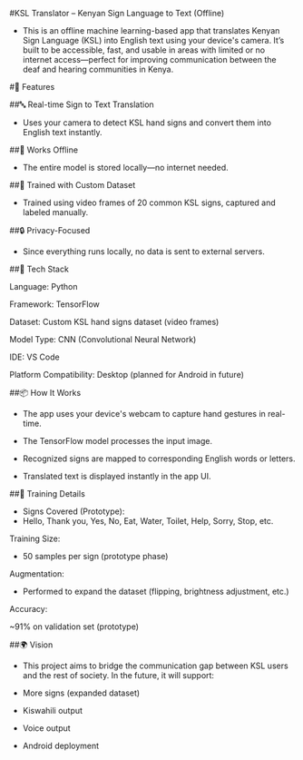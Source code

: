 #KSL Translator – Kenyan Sign Language to Text (Offline)

- This is an offline machine learning-based app that translates Kenyan Sign Language (KSL) into English text using your device's camera. It’s built to be accessible, fast, and usable in areas with limited or no internet access—perfect for improving communication between the deaf and hearing communities in Kenya.

#🚀 Features

##🔤 Real-time Sign to Text Translation

- Uses your camera to detect KSL hand signs and convert them into English text instantly.

##📶 Works Offline

- The entire model is stored locally—no internet needed.

##🧠 Trained with Custom Dataset

- Trained using video frames of 20 common KSL signs, captured and labeled manually.

##🔒 Privacy-Focused

- Since everything runs locally, no data is sent to external servers.

##🧰 Tech Stack

Language: Python

Framework: TensorFlow

Dataset: Custom KSL hand signs dataset (video frames)

Model Type: CNN (Convolutional Neural Network)

IDE: VS Code

Platform Compatibility: Desktop (planned for Android in future)

##📦 How It Works

- The app uses your device's webcam to capture hand gestures in real-time.

- The TensorFlow model processes the input image.

- Recognized signs are mapped to corresponding English words or letters.

- Translated text is displayed instantly in the app UI.

##🧪 Training Details

- Signs Covered (Prototype):
- Hello, Thank you, Yes, No, Eat, Water, Toilet, Help, Sorry, Stop, etc.

Training Size:

- 50 samples per sign (prototype phase)

Augmentation:

- Performed to expand the dataset (flipping, brightness adjustment, etc.)

Accuracy:

~91% on validation set (prototype)

##🌍 Vision

- This project aims to bridge the communication gap between KSL users and the rest of society. In the future, it will support:

- More signs (expanded dataset)

- Kiswahili output

- Voice output

- Android deployment


